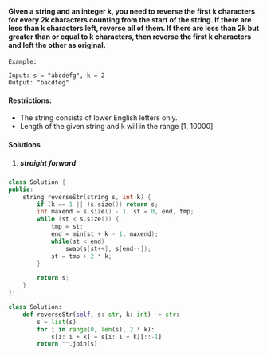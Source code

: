 #### Given a string and an integer k, you need to reverse the first k characters for every 2k characters counting from the start of the string. If there are less than k characters left, reverse all of them. If there are less than 2k but greater than or equal to k characters, then reverse the first k characters and left the other as original.

```
Example:

Input: s = "abcdefg", k = 2
Output: "bacdfeg"
```

#### Restrictions:

-    The string consists of lower English letters only.
-    Length of the given string and k will in the range [1, 10000]

#### Solutions

1. ##### straight forward

```cpp
class Solution {
public:
    string reverseStr(string s, int k) {
        if (k == 1 || !s.size()) return s;
        int maxend = s.size() - 1, st = 0, end, tmp;
        while (st < s.size()) {
            tmp = st;
            end = min(st + k - 1, maxend);
            while(st < end)
                swap(s[st++], s[end--]);
            st = tmp + 2 * k;
        }

        return s;
    }
};
```

```python
class Solution:
    def reverseStr(self, s: str, k: int) -> str:
        s = list(s)
        for i in range(0, len(s), 2 * k):
            s[i: i + k] = s[i: i + k][::-1]
        return "".join(s)
```